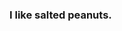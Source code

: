 <head>
  <meta charset="UTF-8">
  <meta name="viewport" content="width=device-width, initial-scale=1.0">
  <title>My Nostalgic Writings</title>
  <meta name="description" content="I like salted peanuts.">
  <link rel="icon" type="image/png" href="/favicon.png">
</head>

### I like salted peanuts.




<script>

x = document.getElementsByTagName("h1");

x[0].innerHTML= "<img src='https://dejay22kar.github.io/jay22kar/favicon.png' height='100px' width='100px'><a href='https://dejay22kar.github.io/jay22kar/'>Jay22kar</a>";

</script>
